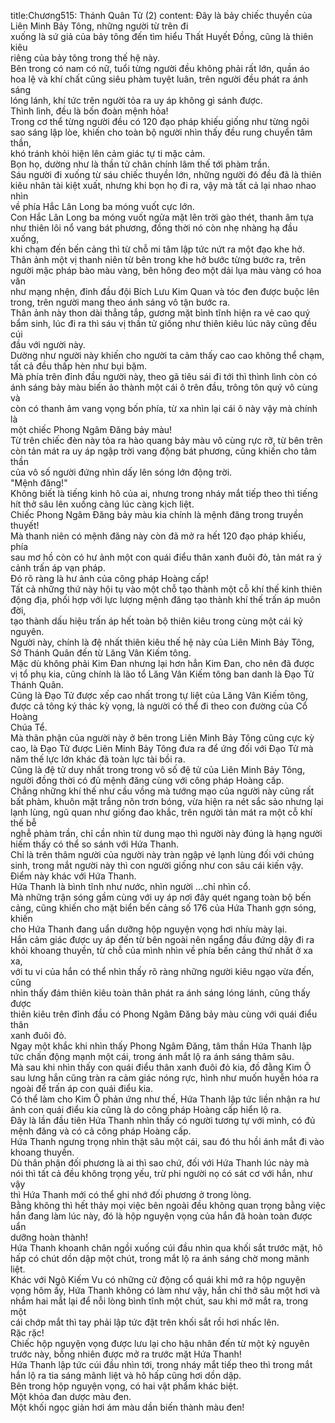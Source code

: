title:Chương515: Thánh Quân Tử (2)
content:
Đây là bảy chiếc thuyền của Liên Minh Bảy Tông, những người từ trên đi<br>xuống là sứ giả của bảy tông đến tìm hiểu Thất Huyết Đồng, cũng là thiên kiêu<br>riêng của bảy tông trong thế hệ này.<br>Bên trong có nam có nữ, tuổi từng người đều không phải rất lớn, quần áo<br>hoa lệ và khí chất cũng siêu phàm tuyệt luân, trên người đều phát ra ánh sáng<br>lóng lánh, khí tức trên người tỏa ra uy áp không gì sánh được.<br>Thình lình, đều là bốn đoàn mệnh hỏa!<br>Trong cơ thể từng người đều có 120 đạo pháp khiếu giống như từng ngôi<br>sao sáng lập lòe, khiến cho toàn bộ người nhìn thấy đều rung chuyển tâm thần,<br>khó tránh khỏi hiện lên cảm giác tự ti mặc cảm.<br>Bọn họ, dường như là thần tử chân chính lâm thế tới phàm trần.<br>Sáu người đi xuống từ sáu chiếc thuyền lớn, những người đó đều đã là thiên<br>kiêu nhân tài kiệt xuất, nhưng khi bọn họ đi ra, vậy mà tất cả lại nhao nhao nhìn<br>về phía Hắc Lân Long ba móng vuốt cực lớn.<br>Con Hắc Lân Long ba móng vuốt ngửa mặt lên trời gào thét, thanh âm tựa<br>như thiên lôi nổ vang bát phương, đồng thời nó còn nhẹ nhàng hạ đầu xuống,<br>khi chạm đến bến cảng thì từ chỗ mi tâm lập tức nứt ra một đạo khe hở.<br>Thân ảnh một vị thanh niên từ bên trong khe hở bước từng bước ra, trên<br>người mặc pháp bào màu vàng, bên hông đeo một dải lụa màu vàng có hoa văn<br>như mạng nhện, đỉnh đầu đội Bích Lưu Kim Quan và tóc đen được buộc lên<br>trong, trên người mang theo ánh sáng vô tận bước ra.<br>Thân ảnh này thon dài thẳng tắp, gương mặt bình tĩnh hiện ra vẻ cao quý<br>bẩm sinh, lúc đi ra thì sáu vị thần tử giống như thiên kiêu lúc nãy cũng đều cúi<br>đầu với người này.<br>Dường như người này khiến cho người ta cảm thấy cao cao không thể chạm,<br>tất cả đều thấp hèn như bụi bặm.<br>Mà phía trên đỉnh đầu người này, theo gã tiêu sái đi tới thì thình lình còn có<br>ánh sáng bảy màu biến ảo thành một cái ô trên đầu, trông tôn quý vô cùng và<br>còn có thanh âm vang vọng bốn phía, từ xa nhìn lại cái ô này vậy mà chính là<br>một chiếc Phong Ngâm Đăng bảy màu!<br>Từ trên chiếc đèn này tỏa ra hào quang bảy màu vô cùng rực rỡ, từ bên trên<br>còn tản mát ra uy áp ngập trời vang động bát phương, cũng khiến cho tâm thần<br>của vô số người đứng nhìn dấy lên sóng lớn động trời.<br>"Mệnh đăng!"<br>Không biết là tiếng kinh hô của ai, nhưng trong nháy mắt tiếp theo thì tiếng<br>hít thở sâu lên xuống càng lúc càng kịch liệt.<br>Chiếc Phong Ngâm Đăng bảy màu kia chính là mệnh đăng trong truyền<br>thuyết!<br>Mà thanh niên có mệnh đăng này còn đã mở ra hết 120 đạo pháp khiếu, phía<br>sau mơ hồ còn có hư ảnh một con quái điểu thân xanh đuôi đỏ, tản mát ra ý<br>cảnh trấn áp vạn pháp.<br>Đó rõ ràng là hư ảnh của công pháp Hoàng cấp!<br>Tất cả những thứ này hội tụ vào một chỗ tạo thành một cỗ khí thế kinh thiên<br>động địa, phối hợp với lực lượng mệnh đăng tạo thành khí thế trấn áp muôn đời,<br>tạo thành dấu hiệu trấn áp hết toàn bộ thiên kiêu trong cùng một cái kỷ nguyên.<br>Người này, chính là đệ nhất thiên kiêu thế hệ này của Liên Minh Bảy Tông,<br>Sở Thánh Quân đến từ Lăng Vân Kiếm tông.<br>Mặc dù không phải Kim Đan nhưng lại hơn hẳn Kim Đan, cho nên đã được<br>vị tổ phụ kia, cũng chính là lão tổ Lăng Vân Kiếm tông ban danh là Đạo Tử<br>Thánh Quân.<br>Cũng là Đạo Tử được xếp cao nhất trong tự liệt của Lăng Vân Kiếm tông,<br>được cả tông ký thác kỳ vọng, là người có thể đi theo con đường của Cổ Hoàng<br>Chúa Tể.<br>Mà thân phận của người này ở bên trong Liên Minh Bảy Tông cũng cực kỳ<br>cao, là Đạo Tử được Liên Minh Bảy Tông đưa ra để ứng đối với Đạo Tử mà<br>năm thế lực lớn khác đã toàn lực tài bồi ra.<br>Cũng là đệ tử duy nhất trong trong vô số đệ tử của Liên Minh Bảy Tông,<br>người đồng thời có đủ mệnh đăng cùng với công pháp Hoàng cấp.<br>Chẳng những khí thế như cầu vồng mà tướng mạo của người này cũng rất<br>bất phàm, khuôn mặt trắng nõn trơn bóng, vừa hiện ra nét sắc sảo nhưng lại<br>lạnh lùng, ngũ quan như giống đao khắc, trên người tản mát ra một cỗ khí thế bễ<br>nghễ phàm trần, chỉ cần nhìn từ dung mạo thì người này đúng là hạng người<br>hiếm thấy có thể so sánh với Hứa Thanh.<br>Chỉ là trên thâm người của người này tràn ngập vẻ lạnh lùng đối với chúng<br>sinh, trong mắt người này thì con người giống như con sâu cái kiến vậy.<br>Điểm này khác với Hứa Thanh.<br>Hứa Thanh là bình tĩnh như nước, nhìn người …chỉ nhìn cổ.<br>Mà những trận sóng gầm cùng với uy áp nơi đây quét ngang toàn bộ bến<br>cảng, cũng khiến cho mặt biển bến cảng số 176 của Hứa Thanh gợn sóng, khiến<br>cho Hứa Thanh đang uẩn dưỡng hộp nguyện vọng hơi nhíu mày lại.<br>Hắn cảm giác được uy áp đến từ bên ngoài nên ngẩng đầu đứng dậy đi ra<br>khỏi khoang thuyền, từ chỗ của mình nhìn về phía bến cảng thứ nhất ở xa xa,<br>với tu vi của hắn có thể nhìn thấy rõ ràng những người kiêu ngạo vừa đến, cũng<br>nhìn thấy đám thiên kiêu toàn thân phát ra ánh sáng lóng lánh, cũng thấy được<br>thiên kiêu trên đỉnh đầu có Phong Ngâm Đăng bảy màu cùng với quái điểu thân<br>xanh đuôi đỏ.<br>Ngay một khắc khi nhìn thấy Phong Ngâm Đăng, tâm thần Hứa Thanh lập<br>tức chấn động mạnh một cái, trong ánh mắt lộ ra ánh sáng thâm sâu.<br>Mà sau khi nhìn thấy con quái điểu thân xanh đuôi đỏ kia, đồ đằng Kim Ô<br>sau lưng hắn cũng tràn ra cảm giác nóng rực, hình như muốn huyễn hóa ra<br>ngoài để trấn áp con quái điểu kia.<br>Có thể làm cho Kim Ô phản ứng như thế, Hứa Thanh lập tức liền nhận ra hư<br>ảnh con quái điểu kia cũng là do công pháp Hoàng cấp hiển lộ ra.<br>Đây là lần đầu tiên Hứa Thanh nhìn thấy có người tương tự với mình, có đủ<br>mệnh đăng và có cả công pháp Hoàng cấp.<br>Hứa Thanh ngưng trọng nhìn thật sâu một cái, sau đó thu hồi ánh mắt đi vào<br>khoang thuyền.<br>Dù thân phận đối phương là ai thì sao chứ, đối với Hứa Thanh lúc này mà<br>nói thì tất cả đều không trọng yếu, trừ phi người nọ có sát cơ với hắn, như vậy<br>thì Hứa Thanh mới có thể ghi nhớ đối phương ở trong lòng.<br>Bằng không thì hết thảy mọi việc bên ngoài đều không quan trọng bằng việc<br>hắn đang làm lúc này, đó là hộp nguyện vọng của hắn đã hoàn toàn được uẩn<br>dưỡng hoàn thành!<br>Hứa Thanh khoanh chân ngồi xuống cúi đầu nhìn qua khối sắt trước mặt, hô<br>hấp có chút dồn dập một chút, trong mắt lộ ra ánh sáng chờ mong mãnh liệt.<br>Khác với Ngô Kiếm Vu có những cử động cổ quái khi mở ra hộp nguyện<br>vọng hôm ấy, Hứa Thanh không có làm như vậy, hắn chỉ thở sâu một hơi và<br>nhắm hai mắt lại để nỗi lòng bình tĩnh một chút, sau khi mở mắt ra, trong một<br>cái chớp mắt thì tay phải lập tức đặt trên khối sắt rồi hơi nhấc lên.<br>Rặc rặc!<br>Chiếc hộp nguyện vọng được lưu lại cho hậu nhân đến từ một kỷ nguyên<br>trước này, bỗng nhiên được mở ra trước mặt Hứa Thanh!<br>Hứa Thanh lập tức cúi đầu nhìn tới, trong nháy mắt tiếp theo thì trong mắt<br>hắn lộ ra tia sáng mãnh liệt và hô hấp cũng hơi dồn dập.<br>Bên trong hộp nguyện vọng, có hai vật phẩm khác biệt.<br>Một khỏa đan dược màu đen.<br>Một khối ngọc giản hơi ám màu dần biến thành màu đen!